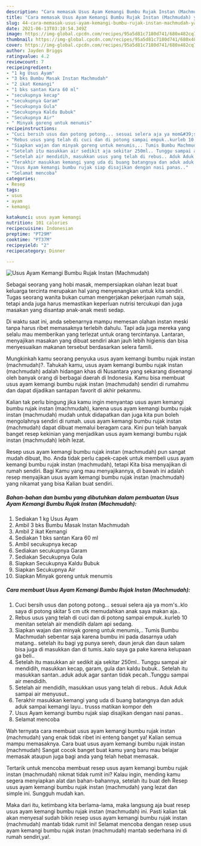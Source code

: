```yaml
---
description: "Cara memasak Usus Ayam Kemangi Bumbu Rujak Instan (Machmudah) yang enak dan Mudah Dibuat"
title: "Cara memasak Usus Ayam Kemangi Bumbu Rujak Instan (Machmudah) yang enak dan Mudah Dibuat"
slug: 44-cara-memasak-usus-ayam-kemangi-bumbu-rujak-instan-machmudah-yang-enak-dan-mudah-dibuat
date: 2021-06-13T03:10:54.349Z
image: https://img-global.cpcdn.com/recipes/95a5d81c7180d741/680x482cq70/usus-ayam-kemangi-bumbu-rujak-instan-machmudah-foto-resep-utama.jpg
thumbnail: https://img-global.cpcdn.com/recipes/95a5d81c7180d741/680x482cq70/usus-ayam-kemangi-bumbu-rujak-instan-machmudah-foto-resep-utama.jpg
cover: https://img-global.cpcdn.com/recipes/95a5d81c7180d741/680x482cq70/usus-ayam-kemangi-bumbu-rujak-instan-machmudah-foto-resep-utama.jpg
author: Jayden Briggs
ratingvalue: 4.2
reviewcount: 7
recipeingredient:
- "1 kg Usus Ayam"
- "3 bks Bumbu Masak Instan Machmudah"
- "2 ikat Kemangi"
- "1 bks santan Kara 60 ml"
- "secukupnya kecap"
- "secukupnya Garam"
- "Secukupnya Gula"
- "Secukupnya Kaldu Bubuk"
- "Secukupnya Air"
- " Minyak goreng untuk menumis"
recipeinstructions:
- "Cuci bersih usus dan potong potong... sesuai selera aja ya mom&#39;s..klo saya di potong skitar 5 cm utk memudahkan anak saya makan aja.."
- "Rebus usus yang telah di cuci dan di potong sampai empuk..kurleb 10 menitan setelah air mendidih dalam api sedang."
- "Siapkan wajan dan minyak goreng untuk menumis,.. Tumis Bumbu Machmudah sebentar saja karena bumbu ini pada dasarnya udah matang.. setelah itu bagi yg punya sereh, daun jeruk dan daun salam bisa juga di masukkan dan di tumis..kalo saya ga pake karena kelupaan ga beli.."
- "Setelah itu masukkan air sedikit aja sekitar 250ml.. Tunggu sampai air mendidih, masukkan kecap, garam, gula dan kaldu bubuk.. Setelah itu masukkan santan..aduk aduk agar santan tidak pecah..Tunggu sampai air mendidih."
- "Setelah air mendidih, masukkan usus yang telah di rebus.. Aduk Aduk sampai air menyusut.."
- "Terakhir masukkan kemangi yang uda di buang batangnya dan aduk aduk sampai kemangi layu.. trusss matikan kompor deh"
- "Usus Ayam kemangi bumbu rujak siap disajikan dengan nasi panas.."
- "Selamat mencoba"
categories:
- Resep
tags:
- usus
- ayam
- kemangi

katakunci: usus ayam kemangi 
nutrition: 101 calories
recipecuisine: Indonesian
preptime: "PT29M"
cooktime: "PT37M"
recipeyield: "2"
recipecategory: Dinner

---
```



![Usus Ayam Kemangi Bumbu Rujak Instan (Machmudah)](https://img-global.cpcdn.com/recipes/95a5d81c7180d741/680x482cq70/usus-ayam-kemangi-bumbu-rujak-instan-machmudah-foto-resep-utama.jpg)

Sebagai seorang yang hobi masak, mempersiapkan olahan lezat buat keluarga tercinta merupakan hal yang menyenangkan untuk kita sendiri. Tugas seorang  wanita bukan cuman mengerjakan pekerjaan rumah saja, tetapi anda juga harus memastikan keperluan nutrisi tercukupi dan juga masakan yang disantap anak-anak mesti sedap.

Di waktu  saat ini, anda sebenarnya mampu memesan olahan instan meski tanpa harus ribet memasaknya terlebih dahulu. Tapi ada juga mereka yang selalu mau memberikan yang terlezat untuk orang tercintanya. Lantaran, menyajikan masakan yang dibuat sendiri akan jauh lebih higienis dan bisa menyesuaikan makanan tersebut berdasarkan selera famili. 



Mungkinkah kamu seorang penyuka usus ayam kemangi bumbu rujak instan (machmudah)?. Tahukah kamu, usus ayam kemangi bumbu rujak instan (machmudah) adalah hidangan khas di Nusantara yang sekarang disenangi oleh banyak orang di berbagai daerah di Indonesia. Kamu bisa membuat usus ayam kemangi bumbu rujak instan (machmudah) sendiri di rumahmu dan dapat dijadikan santapan favorit di akhir pekanmu.

Kalian tak perlu bingung jika kamu ingin menyantap usus ayam kemangi bumbu rujak instan (machmudah), karena usus ayam kemangi bumbu rujak instan (machmudah) mudah untuk didapatkan dan juga kita pun boleh mengolahnya sendiri di rumah. usus ayam kemangi bumbu rujak instan (machmudah) dapat dibuat memalui beragam cara. Kini pun telah banyak banget resep kekinian yang menjadikan usus ayam kemangi bumbu rujak instan (machmudah) lebih lezat.

Resep usus ayam kemangi bumbu rujak instan (machmudah) pun sangat mudah dibuat, lho. Anda tidak perlu capek-capek untuk membeli usus ayam kemangi bumbu rujak instan (machmudah), tetapi Kita bisa menyajikan di rumah sendiri. Bagi Kamu yang mau menyajikannya, di bawah ini adalah resep menyajikan usus ayam kemangi bumbu rujak instan (machmudah) yang nikamat yang bisa Kalian buat sendiri.

<!--inarticleads1-->

##### Bahan-bahan dan bumbu yang dibutuhkan dalam pembuatan Usus Ayam Kemangi Bumbu Rujak Instan (Machmudah):

1. Sediakan 1 kg Usus Ayam
1. Ambil 3 bks Bumbu Masak Instan Machmudah
1. Ambil 2 ikat Kemangi
1. Sediakan 1 bks santan Kara 60 ml
1. Ambil secukupnya kecap
1. Sediakan secukupnya Garam
1. Sediakan Secukupnya Gula
1. Siapkan Secukupnya Kaldu Bubuk
1. Siapkan Secukupnya Air
1. Siapkan  Minyak goreng untuk menumis




<!--inarticleads2-->

##### Cara membuat Usus Ayam Kemangi Bumbu Rujak Instan (Machmudah):

1. Cuci bersih usus dan potong potong... sesuai selera aja ya mom&#39;s..klo saya di potong skitar 5 cm utk memudahkan anak saya makan aja..
1. Rebus usus yang telah di cuci dan di potong sampai empuk..kurleb 10 menitan setelah air mendidih dalam api sedang.
1. Siapkan wajan dan minyak goreng untuk menumis,.. Tumis Bumbu Machmudah sebentar saja karena bumbu ini pada dasarnya udah matang.. setelah itu bagi yg punya sereh, daun jeruk dan daun salam bisa juga di masukkan dan di tumis..kalo saya ga pake karena kelupaan ga beli..
1. Setelah itu masukkan air sedikit aja sekitar 250ml.. Tunggu sampai air mendidih, masukkan kecap, garam, gula dan kaldu bubuk.. Setelah itu masukkan santan..aduk aduk agar santan tidak pecah..Tunggu sampai air mendidih.
1. Setelah air mendidih, masukkan usus yang telah di rebus.. Aduk Aduk sampai air menyusut..
1. Terakhir masukkan kemangi yang uda di buang batangnya dan aduk aduk sampai kemangi layu.. trusss matikan kompor deh
1. Usus Ayam kemangi bumbu rujak siap disajikan dengan nasi panas..
1. Selamat mencoba




Wah ternyata cara membuat usus ayam kemangi bumbu rujak instan (machmudah) yang enak tidak ribet ini enteng banget ya! Kalian semua mampu memasaknya. Cara buat usus ayam kemangi bumbu rujak instan (machmudah) Sangat cocok banget buat kamu yang baru mau belajar memasak ataupun juga bagi anda yang telah hebat memasak.

Tertarik untuk mencoba membuat resep usus ayam kemangi bumbu rujak instan (machmudah) nikmat tidak rumit ini? Kalau ingin, mending kamu segera menyiapkan alat dan bahan-bahannya, setelah itu buat deh Resep usus ayam kemangi bumbu rujak instan (machmudah) yang lezat dan simple ini. Sungguh mudah kan. 

Maka dari itu, ketimbang kita berlama-lama, maka langsung aja buat resep usus ayam kemangi bumbu rujak instan (machmudah) ini. Pasti kalian tak akan menyesal sudah bikin resep usus ayam kemangi bumbu rujak instan (machmudah) mantab tidak rumit ini! Selamat mencoba dengan resep usus ayam kemangi bumbu rujak instan (machmudah) mantab sederhana ini di rumah sendiri,ya!.

